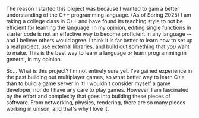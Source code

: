 The reason I started this project was because I wanted to gain a better understanding of the C++ programming language. (As of Spring 2025) I am taking a college class in C++ and have found its teaching style to not be efficient for learning the language. In my opinion, editing single functions in starter code is not an effective way to become proficient in any language -- and I believe others would agree. I think it is far better to learn how to set up a real project, use external libraries, and build out something that *you* want to make. This is the best way to learn a language or learn programming in general, in my opinion.

So... What is this project? I'm not entirely sure yet. I've gained experience in the past building out multiplayer games, so what better way to learn C++ than to build a game server in it! I wouldn't consider myself a game developer, nor do I have any care to play games. However, I am fascinated by the effort and complexity that goes into building these pieces of software. From networking, physics, rendering, there are so many pieces working in unison, and that's why I love it.
